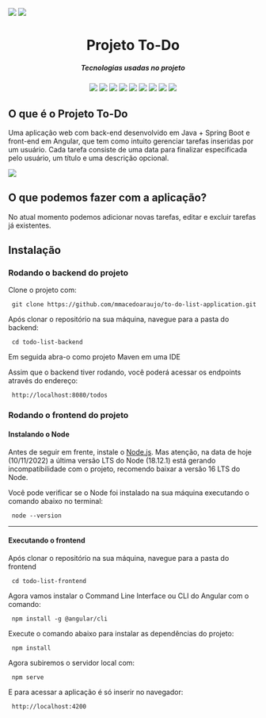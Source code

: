 <img src="https://img.shields.io/badge/Status-Concluido-brightgreen"> <img src="https://img.shields.io/badge/README-Em Construção-yellow">
<div align="center">
<h1 align="center">Projeto To-Do</h1>
<h5 align="center"> Tecnologias usadas no projeto </h5>
<img src="https://img.shields.io/badge/Spring-6DB33F?style=flat-square&logo=Spring&logoColor=white"/>
<img src="https://img.shields.io/badge/Docker-2496ED?style=flat-square&logo=Docker&logoColor=white"/>
<img src="https://img.shields.io/badge/MySQL-4479A1?style=flat-square&logo=MySQL&logoColor=white"/>
<img src="https://img.shields.io/badge/Intellij-000000?style=flat-square&logo=Intellij IDEA&logoColor=white"/>
<img src="https://img.shields.io/badge/Maven-C71A36?style=flat-square&logo=Apache Maven&logoColor=white"/>
<img src="https://img.shields.io/badge/Postman-FF6C37?style=flat-square&logo=Postman&logoColor=white"/>
<img src="https://img.shields.io/badge/Spring Boot-6DB33F?style=flat-square&logo=Spring Boot&logoColor=white"/>
<img src="https://img.shields.io/badge/Spring Security-6DB33F?style=flat-square&logo=Spring Security&logoColor=white"/>
<img src="https://img.shields.io/badge/Swagger-85EA2D?style=flat-square&logo=Swagger&logoColor=white"/>
</div>

<h2>O que é o Projeto To-Do</h2>
<p>Uma aplicação web com back-end desenvolvido em Java + Spring Boot e front-end em Angular, que tem como intuito gerenciar tarefas inseridas por um usuário. Cada tarefa consiste de uma data para finalizar especificada pelo usuário, um título e uma descrição opcional.</p>
<img src="https://user-images.githubusercontent.com/103322548/201252379-481512f0-34c3-4821-989a-ed0dbfe912e7.png"></img>

<h2>O que podemos fazer com a aplicação?</h2>
<p>No atual momento podemos adicionar novas tarefas, editar e excluir tarefas já existentes.</p>

<h2>Instalação</h2>

<h3>Rodando o backend do projeto</h3>
<p>Clone o projeto com: </p>

```
 git clone https://github.com/mmacedoaraujo/to-do-list-application.git
```

<p>Após clonar o repositório na sua máquina, navegue para a pasta do backend:</h3>

```
 cd todo-list-backend
```

<p>Em seguida abra-o como projeto Maven em uma IDE</p>

<p>Assim que o backend tiver rodando, você poderá acessar os endpoints através do endereço:</p>

```
 http://localhost:8080/todos
```


<h3>Rodando o frontend do projeto</h3>

<h4>Instalando o Node</h4>
<p>Antes de seguir em frente, instale o <a href="https://nodejs.org/en/">Node.js</a>. Mas atenção, na data de hoje (10/11/2022) a última versão LTS do Node (18.12.1) está gerando incompatibilidade com o projeto, recomendo baixar a versão 16 LTS do Node.</p>

<p>Você pode verificar se o Node foi instalado na sua máquina executando o comando abaixo no terminal: </p>

```
 node --version
```
<hr>

<h4>Executando o frontend</h4>

<p>Após clonar o repositório na sua máquina, navegue para a pasta do frontend</p>

```
 cd todo-list-frontend
```

<p>Agora vamos instalar o Command Line Interface ou CLI do Angular com o comando:</p>

```
 npm install -g @angular/cli
```

<p>Execute o comando abaixo para instalar as dependências do projeto:</p>

```
 npm install
```
<p>Agora subiremos o servidor local com:</p>

```
 npm serve
```

<p>E para acessar a aplicação é só inserir no navegador: </p>

```
 http://localhost:4200
```
